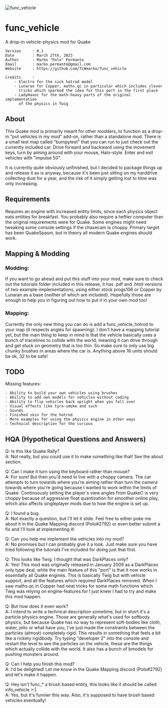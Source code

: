 ![func_vehicle](https://user-images.githubusercontent.com/3429506/227857251-4de81fcd-b441-45ba-9282-a176b20a5a2e.png)
# func_vehicle
A drop-in vehicle-physics mod for Quake

    Version     : 0.1
    Date        : March 27th, 2023
    Author      : Marko "Polo" Permanto
    Email       : marko.permanto@gmail.com
    Website     : https://github.com/TLWmarko/func_vehicle
    
    Credits     :
        - Electro for the sick hotrod model
        - Lunaran for Copper, maths.qc in particular which includes clever
          tricks which sparked the idea for this port in the first place
        - LadyHavoc for the math-heavy parts of the original implementation
          of the physics in Twig

## About
This Quake mod is primarily meant for other modders, to function as a drop-in "put vehicles in my mod" add-on, rather than a standalone mod. There is a small test map called "bumpytest" that you can run to just check out the currently included car. Drive forward and backward using the movement keys, turn by aiming around with your mouse, Halo-style. Enter and exit vehicles with "impulse 50".

It is currently quite obviously unfinished, but I decided to package things up and release it as is anyway, because it's been just sitting on my harddrive collecting dust for a year, and the risk of it simply getting lost to time was only increasing.

## Requirements
Requires an engine with increased entity limits, since each physics object eats entities for breakfast. You probably also require a heftier computer than the original requirements were for Quake. Some engines might need tweaking some console settings if the chasecam is choppy. Primary target has been QuakeSpasm, but in theory all modern Quake engines should work.

## Mapping & Modding
### Modding:
If you want to go ahead and put this stuff into your mod, make sure to check out the tutorials folder included in this release, it has .pdf and .html versions of two example-implementations, using either stock progs106 or Copper by Lunaran as a base (neither of which are included). Hopefully those are enough to help you in figuring out how to put it in your own mod too!

### Mapping:
Currently the only new thing you can do is add a func_vehicle_hotrod to your map (it respects angles for spawning). I don't have a mapping tutorial yet, but the main thing to keep in mind is that the vehicle basically uses a bunch of tracelines to collide with the world, meaning it can drive through and get stuck on geometry that is too thin. So make sure to only use big chunky brushes in areas where the car is. Anything above 16 units should be ok, 32 to be safe!

## TODO
Missing features:

    - Ability to build your own vehicles using brushes
    - Ability to add own models for vehicles without coding
    - Ability to flip vehicles back upright when you fall over
    - Visual effects like tyre-smoke and such
    - Sounds
    - Finished skin for the hotrod
    - More examples for using the physics engine in other ways
    - Technical description for the curious
    
## HQA (Hypothetical Questions and Answers)
Q: Is this like Quake Rally?  
A: Not really, but you could use it to make something like that! See the about section.  

Q: Can I make it turn using the keyboard rather than mouse?  
A: For sure! But then you'd need to live with a choppy camera. The car  attempts to turn towards where you're aiming rather than turn the camera towards where you're going because I wanted to work within the limits of Quake. Continuously setting the player's view angles from QuakeC is very choppy because of aggressive float quantization for smoother online play, which also affects singleplayer mods due to how the engine is set up.  

Q: I found a bug.  
A: Not exactly a question, but I'll let it slide. Feel free to either poke me about it in the Quake Mapping discord (Polo#2792) or even better submit a fix and I'll look at implementing it!  

Q: Can you help me implement the vehicles into my mod?  
A: No promises but I can probably give it a look. Just make sure you have tried following the tutorials I've included for doing just that first.  

Q: This looks like Twig. I thought that was DarkPlaces only?  
A: Yes! This mod was originally released in January 2009 as a DarkPlaces only type deal, while the main feature of this "port" is that it now works in essentially all Quake engines. This is basically Twig but with vehicle support, and all the features which required DarkPlaces removed. When I saw maths.qc in Copper had neat tricks for some math functions which Twig was relying on engine-features for I just knew I had to try and make this mod happen.  

Q: But how does it even work?  
A: I intend to write a technical description sometime, but in short it's a particle physics engine. Those are generally what's used for softbody physics, but because Quake has no way to represent soft-bodies like cloth, water, jello or what have you, I've just made the constraints between the particles (almost) completely rigid. This results in something that feels a bit like a rickety rigidbody. Try typing "developer 2" into the console and restart the level to see the particles on the vehicle, these are the things which actually collide with the world. It also has a bunch of bmodels for pushing monsters around.  

Q: Can I help you finish this mod?  
A: I'd be delighted! Let me know in the Quake Mapping discord (Polo#2792) and let's make it happen.  

Q: Hey isn't func_* a brush based entity, this looks like it should be called info_vehicle >:|  
A: Yes, but it's funnier this way. Also, it's supposed to have brush based vehicles eventually!
